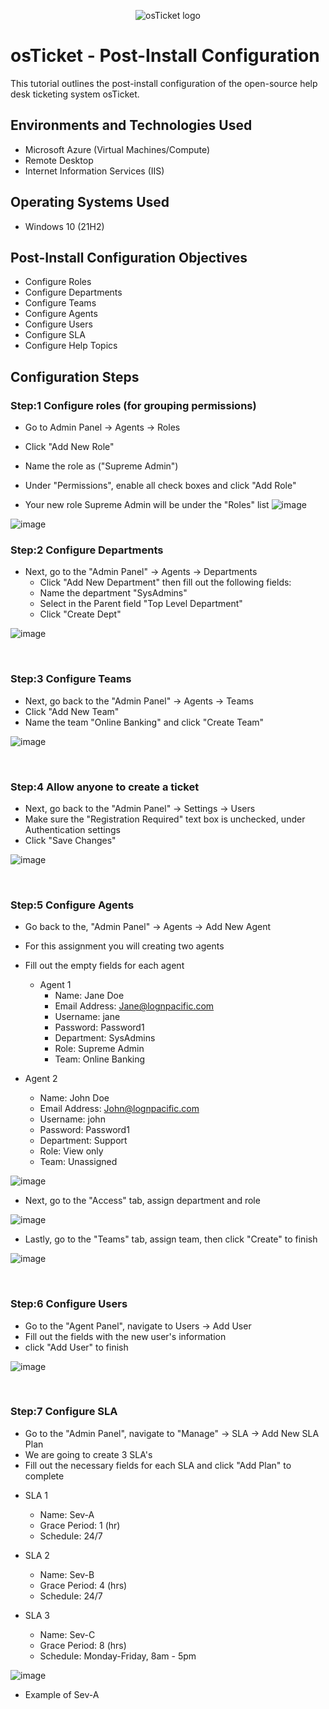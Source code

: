 <p align="center">
<img src="https://i.imgur.com/Clzj7Xs.png" alt="osTicket logo"/>
</p>

<h1>osTicket - Post-Install Configuration</h1>
This tutorial outlines the post-install configuration of the open-source help desk ticketing system osTicket.<br />




<h2>Environments and Technologies Used</h2>

- Microsoft Azure (Virtual Machines/Compute)
- Remote Desktop
- Internet Information Services (IIS)

<h2>Operating Systems Used </h2>

- Windows 10</b> (21H2)

<h2>Post-Install Configuration Objectives</h2>

- Configure Roles
- Configure Departments
- Configure Teams
- Configure Agents
- Configure Users
- Configure SLA
- Configure Help Topics

<h2>Configuration Steps</h2>

<h3>Step:1 Configure roles (for grouping permissions)</h3>

<p>

  - Go to Admin Panel -> Agents -> Roles

- Click "Add New Role"
- Name the role as  ("Supreme Admin")
- Under "Permissions", enable all check boxes and click "Add Role"
- Your new role Supreme Admin will be under the "Roles" list
![image](https://github.com/user-attachments/assets/f4014593-5974-4fe7-8138-8f2c334bb3eb)
<p>
  
![image](https://github.com/user-attachments/assets/5fea56bc-ce74-47c0-8640-7d0105e31e80)


</p>
<p>
  
<h3>Step:2 Configure Departments </h3>
<p>  
  
- Next, go to the "Admin Panel" -> Agents -> Departments
  - Click "Add New Department" then fill out the following fields:
  - Name the department "SysAdmins"
  - Select in the Parent field "Top Level Department"   
  - Click "Create Dept"
 
![image](https://github.com/user-attachments/assets/7f1f339e-32c1-4ba8-9687-dec41693fe2e)

</p>
<br />

<h3>Step:3 Configure Teams </h3>
<p>  

- Next, go back to the "Admin Panel" -> Agents -> Teams
- Click "Add New Team"
- Name the team "Online Banking" and click "Create Team"

![image](https://github.com/user-attachments/assets/040b258d-5866-4ee4-9583-87b94d4fc48d)


<p>

</p>
<p>

</p>
<br />

<h3>Step:4 Allow anyone to create a ticket </h3>
<p>  

- Next, go back to the "Admin Panel" -> Settings -> Users
- Make sure the "Registration Required" text box is unchecked, under Authentication settings
- Click "Save Changes"

![image](https://github.com/user-attachments/assets/50c7b16b-fb18-496e-8010-8bd7cff26a4c)

<p>
  

</p>
<p>

</p>
<br />

<h3>Step:5 Configure Agents </h3>
<p>  

- Go back to the, "Admin Panel" -> Agents -> Add New Agent
- For this assignment you will creating two agents
- Fill out the empty fields for each agent

  - Agent 1
    - Name: Jane Doe
    - Email Address: Jane@lognpacific.com
    - Username: jane
    - Password: Password1
    - Department: SysAdmins
    - Role: Supreme Admin
    - Team: Online Banking

- Agent 2
    - Name: John Doe
    - Email Address: John@lognpacific.com
    - Username: john
    - Password: Password1
    - Department: Support
    - Role: View only
    - Team: Unassigned


<p>
  
![image](https://github.com/user-attachments/assets/2062343e-c2ac-4541-851c-09318d088de6)

- Next, go to the "Access" tab, assign department and role

![image](https://github.com/user-attachments/assets/9471b9d5-cff8-411e-a93a-e11ca98acc6d)

- Lastly, go to the "Teams" tab, assign team, then click "Create" to finish

![image](https://github.com/user-attachments/assets/d62e77dc-f36b-41d5-a487-8d9dc6fe763e)


</p>
<br />

<h3>Step:6 Configure Users </h3>
<p>  

- Go to the "Agent Panel", navigate to Users -> Add User
- Fill out the fields with the new user's information
- click "Add User" to finish
 
<p>
  
![image](https://github.com/user-attachments/assets/fa810bb8-3def-41c0-ab40-b4fa28d1dccb)

<p>

</p>
<br />

<h3>Step:7 Configure SLA </h3>
<p>  
  
-  Go to the "Admin Panel", navigate to "Manage" -> SLA -> Add New SLA Plan
-  We are going to create 3 SLA's 
-  Fill out the necessary fields for each SLA and click "Add Plan" to complete

<p>  

- SLA 1
  - Name: Sev-A
  - Grace Period: 1 (hr)
  - Schedule: 24/7

- SLA 2
  - Name: Sev-B
  - Grace Period: 4 (hrs)
  - Schedule: 24/7

- SLA 3
  - Name: Sev-C
  - Grace Period: 8 (hrs)
  - Schedule: Monday-Friday, 8am - 5pm

![image](https://github.com/user-attachments/assets/4cee36fb-2f7f-46fb-ba78-c5d9bf1eae31)

- Example of Sev-A


</p>
<p>

